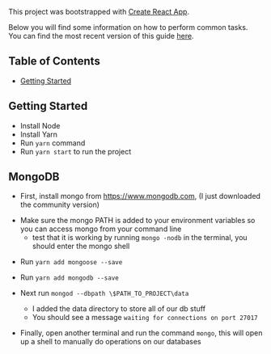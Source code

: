 This project was bootstrapped with [Create React App](https://github.com/facebookincubator/create-react-app).

Below you will find some information on how to perform common tasks.<br>
You can find the most recent version of this guide [here](https://github.com/facebookincubator/create-react-app/blob/master/packages/react-scripts/template/README.md).

## Table of Contents

- [Getting Started](#getting-started)

## Getting Started

- Install Node
- Install Yarn
- Run `yarn` command
- Run `yarn start` to run the project

## MongoDB
- First, install mongo from https://www.mongodb.com, (I just downloaded the community version)

* Make sure the mongo PATH is added to your environment variables so you can access mongo from your command line
    - test that it is working by running `mongo -nodb` in the terminal, you should enter the mongo shell
    

- Run `yarn add mongoose --save`
- Run `yarn add mongodb --save`

- Next run `mongod --dbpath \$PATH_TO_PROJECT\data`
    - I added the data directory to store all of our db stuff
    - You should see a message `waiting for connections on port 27017`

- Finally, open another terminal and run the command `mongo`, this will open up a shell to manually do operations on our databases